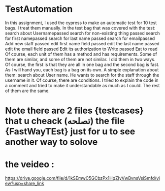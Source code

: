# TestAutomation
In this assignment, I used the cypress to make an automatic test for 10 test bags. I treat them manually.
In the test bag that was covered with the test:
search about Usernamepassed
search for non-existing thing passed
search for first namepassed
search for last name passed
search for emailpassed
Add new staff passed
edit first name field passed
edit the last name passed
edit the email field passed
Edit its authorization to Write passed
Eat to read
Of course, each unit of them has a method and has requirements. Some of them are similar, and some of them are not similar. I did them in two ways. Of course, the first is that they are all in one bag and the second bag is fast. As I will hand you, each bag is a bag on its own.
A simple explanation about them: search about User name. He wants to search for the staff through the username in it. Of course, there are conditions. I tried to explain the code in a comment and tried to make it understandable as much as I could. The rest of them are the same. 
# Note there are 2 files {testcases} that u cheack (تصلحه)  the file {FastWayTEst} just for u to see another way to solove  
# the veideo : 
https://drive.google.com/file/d/1kSEmwC5GCbzPx1HqZIyVwBvnsVsiSmfd/view?usp=share_link

